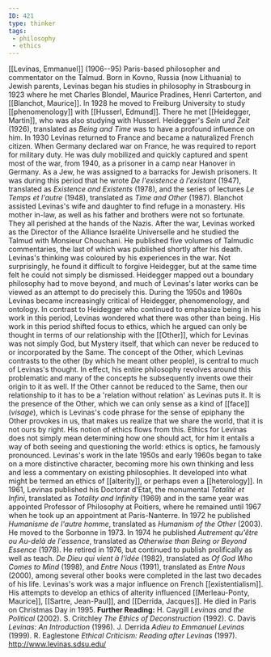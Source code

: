 ```yaml
---
ID: 421
type: thinker
tags: 
 - philosophy
 - ethics
---
```


[[Levinas, Emmanuel]]
(1906--95) Paris-based philosopher and commentator on the Talmud. Born
in Kovno, Russia (now Lithuania) to Jewish parents, Levinas began his
studies in philosophy in Strasbourg in 1923 where he met Charles
Blondel, Maurice Pradines, Henri Carterton, and [[Blanchot, Maurice]]. In 1928 he moved
to Freiburg University to study
[[phenomenology]] with
[[Husserl, Edmund]]. There he
met [[Heidegger, Martin]], who
was also studying with Husserl. Heidegger's *Sein und Zeit* (1926),
translated as *Being and Time* was to have a profound influence on him.
In 1930 Levinas returned to France and became a naturalized French
citizen. When Germany declared war on France, he was required to report
for military duty. He was duly mobilized and quickly captured and spent
most of the war, from 1940, as a prisoner in a camp near Hanover in
Germany. As a Jew, he was assigned to a barracks for Jewish prisoners.
It was during this period that he wrote *De l'existence à l'existant*
(1947), translated as *Existence and Existents* (1978), and the series
of lectures *Le Temps et l'autre* (1948), translated as *Time and Other*
(1987). Blanchot assisted Levinas's wife and daughter to find refuge in
a monastery. His mother in-law, as well as his father and brothers were
not so fortunate. They all perished at the hands of the Nazis.
After the war, Levinas worked as the Director of the Alliance Israélite
Universelle and he studied the Talmud with Monsieur Chouchani. He
published five volumes of Talmudic commentaries, the last of which was
published shortly after his death. Levinas's thinking was coloured by
his experiences in the war. Not surprisingly, he found it difficult to
forgive Heidegger, but at the same time felt he could not simply be
dismissed. Heidegger mapped out a boundary philosophy had to move
beyond, and much of Levinas's later works can be viewed as an attempt to
do precisely this. During the 1950s and 1960s Levinas became
increasingly critical of Heidegger, phenomenology, and ontology. In
contrast to Heidegger who continued to emphasize being in his work in
this period, Levinas wondered what there was other than being. His work
in this period shifted focus to ethics, which he argued can only be
thought in terms of our relationship with the
[[Other]], which for Levinas
was not simply God, but Mystery itself, that which can never be reduced
to or incorporated by the Same.
The concept of the Other, which Levinas contrasts to the other (by which
he meant other people), is central to much of Levinas's thought. In
effect, his entire philosophy revolves around this problematic and many
of the concepts he subsequently invents owe their origin to it as well.
If the Other cannot be reduced to the Same, then our relationship to it
has to be a 'relation without relation' as Levinas puts it. It is the
presence of the Other, which we can only sense as a kind of
[[face]] (*visage*), which is
Levinas's code phrase for the sense of epiphany the Other provokes in
us, that makes us realize that we share the world, that it is not ours
by right. His notion of ethics flows from this. Ethics for Levinas does
not simply mean determining how one should act, for him it entails a way
of both seeing and questioning the world: ethics is optics, he famously
pronounced.
Levinas's work in the late 1950s and early 1960s began to take on a more
distinctive character, becoming more his own thinking and less and less
a commentary on existing philosophies. It developed into what might be
termed an ethics of
[[alterity]], or perhaps even
a [[heterology]]. In 1961,
Levinas published his Doctorat d'Etat, the monumental *Totalité et
Infini*, translated as *Totality and Infinity* (1969) and in the same
year was appointed Professor of Philosophy at Poitiers, where he
remained until 1967 when he took up an appointment at Paris-Nanterre. In
1972 he published *Humanisme de l'autre homme*, translated as *Humanism of the Other* (2003). He moved to the Sorbonne in 1973. In 1974 he
published *Autrement qu'être ou Au-delà de l'essence*, translated as
*Otherwise than Being or Beyond Essence* (1978). He retired in 1976, but
continued to publish prolifically as well as teach. *De Dieu qui vient à
l'idée* (1982), translated as *Of God Who Comes to Mind* (1998), and
*Entre Nous* (1991), translated as *Entre Nous* (2000), among several
other books were completed in the last two decades of his life.
Levinas's work was a major influence on French
[[existentialism]]. His
attempts to develop an ethics of alterity influenced [[Merleau-Ponty, Maurice]], [[Sartre, Jean-Paul]], and [[Derrida, Jacques]]. He died in Paris
on Christmas Day in 1995.
**Further Reading:** H. Caygill *Levinas and the Political* (2002).
S. Critchley *The Ethics of Deconstruction* (1992).
C. Davis *Levinas: An Introduction* (1996).
J. Derrida *Adieu to Emmanuel Levinas* (1999).
R. Eaglestone *Ethical Criticism: Reading after Levinas* (1997).
<http://www.levinas.sdsu.edu/>
